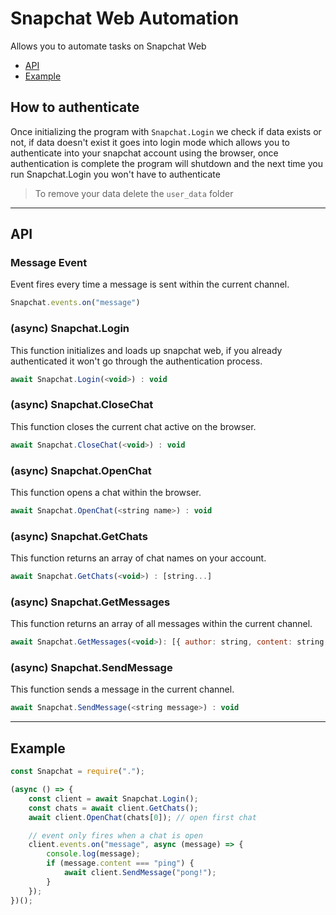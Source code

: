 # Snapchat Web Automation
Allows you to automate tasks on Snapchat Web
- [API](#api)
- [Example](#example)

## How to authenticate
Once initializing the program with `Snapchat.Login` we check if data exists or not, if data doesn't exist it goes into login mode which allows you to authenticate into your snapchat account using the browser, once authentication is complete the program will shutdown and the next time you run Snapchat.Login you won't have to authenticate
> To remove your data delete the `user_data` folder

---

## API

### Message Event
Event fires every time a message is sent within the current channel.
```js
Snapchat.events.on("message")
```

### (async) Snapchat.Login
This function initializes and loads up snapchat web, if you already authenticated it won't go through the authentication process.
```js
await Snapchat.Login(<void>) : void
```

### (async) Snapchat.CloseChat
This function closes the current chat active on the browser.
```js
await Snapchat.CloseChat(<void>) : void
```

### (async) Snapchat.OpenChat
This function opens a chat within the browser.
```js
await Snapchat.OpenChat(<string name>) : void
```

### (async) Snapchat.GetChats
This function returns an array of chat names on your account.
```js
await Snapchat.GetChats(<void>) : [string...]
```

### (async) Snapchat.GetMessages
This function returns an array of all messages within the current channel.
```js
await Snapchat.GetMessages(<void>): [{ author: string, content: string }...]
```

### (async) Snapchat.SendMessage
This function sends a message in the current channel.
```js
await Snapchat.SendMessage(<string message>) : void
```

---

## Example
```js
const Snapchat = require(".");

(async () => {
	const client = await Snapchat.Login();
	const chats = await client.GetChats();
	await client.OpenChat(chats[0]); // open first chat

	// event only fires when a chat is open
	client.events.on("message", async (message) => {
		console.log(message);
		if (message.content === "ping") {
			await client.SendMessage("pong!");
		}
	});
})();
```
